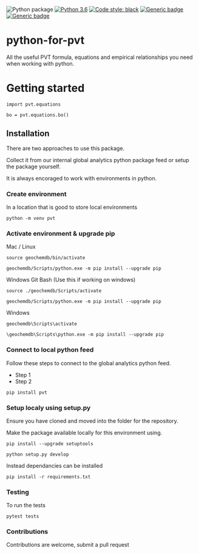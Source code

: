 ![Python package](https://github.com/equinor/python-for-pvt/workflows/Python%20package/badge.svg)
[![Python 3.6](https://img.shields.io/badge/python-3.6-blue.svg)](https://www.python.org/downloads/release/python-360/)
[![Code style: black](https://img.shields.io/badge/code%20style-black-000000.svg)](https://github.com/psf/black)
[![Generic badge](https://img.shields.io/badge/internal_feed-yes-blue.svg)](https://shields.io/)
[![Generic badge](https://img.shields.io/badge/global_analytics-yes-blue.svg)](https://shields.io/)

# python-for-pvt
All the useful PVT formula, equations and empirical relationships you need when working with python.


# Getting started

```
import pvt.equations

bo = pvt.equations.bo()
```

## Installation

There are two approaches to use this package.

Collect it from our internal global analytics python package feed or setup the package yourself.

It is always encoraged to work with environments in python.

### Create environment

In a location that is good to store local environments

```
python -m venv pvt
```

### Activate environment & upgrade pip

Mac / Linux

```
source geochemdb/bin/activate

geochemdb/Scripts/python.exe -m pip install --upgrade pip
```

Windows Git Bash (Use this if working on windows)

```
source ./geochemdb/Scripts/activate

geochemdb/Scripts/python.exe -m pip install --upgrade pip
```

Windows

```
geochemdb\Scripts\activate

\geochemdb\Scripts\python.exe -m pip install --upgrade pip
```

### Connect to local python feed
Follow these steps to connect to the global analytics python feed.

* Step 1
* Step 2

```
pip install pvt
```

### Setup localy using setup.py

Ensure you have cloned and moved into the folder for the repository.

Make the package available locally for this environment using.

```
pip install --upgrade setuptools

python setup.py develop
```

Instead dependancies can be installed

```
pip install -r requirements.txt
```

### Testing

To run the tests

```
pytest tests
```

### Contributions

Contributions are welcome, submit a pull request
